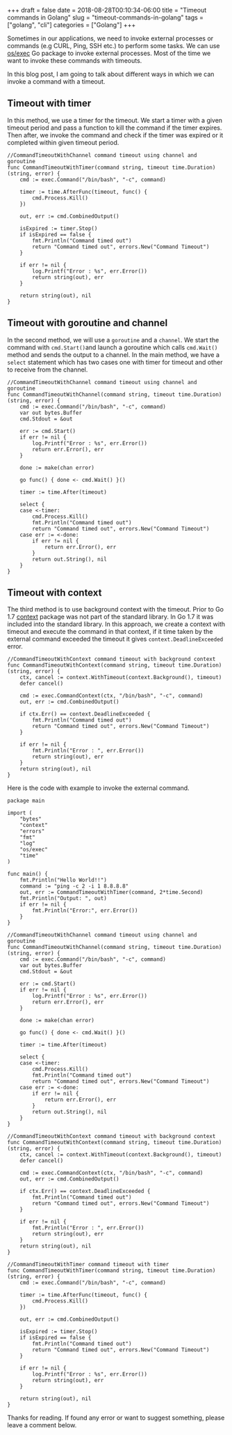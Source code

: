 +++ 
draft = false
date = 2018-08-28T00:10:34-06:00
title = "Timeout commands in Golang"
slug = "timeout-commands-in-golang"
tags = ["golang", "cli"]
categories = ["Golang"]
+++

Sometimes in our applications, we need to invoke external processes or commands (e.g CURL, Ping, SSH etc.) to perform some tasks. We can use [os/exec](https://pkg.go.dev/os/exec) Go package to invoke external processes. Most of the time we want to invoke these commands with timeouts.

In this blog post, I am going to talk about different ways in which we can invoke a command with a timeout.

## Timeout with timer

In this method, we use a timer for the timeout. We start a timer with a given timeout period and pass a function to kill the command if the timer expires. Then after, we invoke the command and check if the timer was expired or it completed within given timeout period.

```golang
//CommandTimeoutWithChannel command timeout using channel and goroutine
func CommandTimeoutWithTimer(command string, timeout time.Duration) (string, error) {
	cmd := exec.Command("/bin/bash", "-c", command)

	timer := time.AfterFunc(timeout, func() {
		cmd.Process.Kill()
	})

	out, err := cmd.CombinedOutput()

	isExpired := timer.Stop()
	if isExpired == false {
		fmt.Println("Command timed out")
		return "Command timed out", errors.New("Command Timeout")
	}

	if err != nil {
		log.Printf("Error : %s", err.Error())
		return string(out), err
	}

	return string(out), nil
}
```

## Timeout with goroutine and channel

In the second method, we will use a `goroutine` and a `channel`. We start the command with `cmd.Start()`and launch a goroutine which calls `cmd.Wait()` method and sends the output to a channel. In the main method, we have a `select` statement which has two cases one with timer for timeout and other to receive from the channel.

```golang
//CommandTimeoutWithChannel command timeout using channel and goroutine
func CommandTimeoutWithChannel(command string, timeout time.Duration) (string, error) {
	cmd := exec.Command("/bin/bash", "-c", command)
	var out bytes.Buffer
	cmd.Stdout = &out

	err := cmd.Start()
	if err != nil {
		log.Printf("Error : %s", err.Error())
		return err.Error(), err
	}

	done := make(chan error)

	go func() { done <- cmd.Wait() }()

	timer := time.After(timeout)

	select {
	case <-timer:
		cmd.Process.Kill()
		fmt.Println("Command timed out")
		return "Command timed out", errors.New("Command Timeout")
	case err := <-done:
		if err != nil {
			return err.Error(), err
		}
		return out.String(), nil
	}
}
```

## Timeout with context

The third method is to use background context with the timeout. Prior to Go 1.7 [context](https://pkg.go.dev/context) package was not part of the standard library. In Go 1.7 it was included into the standard library. In this approach, we create a context with timeout and execute the command in that context, if it time taken by the external command exceeded the timeout it gives `context.DeadlineExceeded` error.

```golang
//CommandTimeoutWithContext command timeout with background context
func CommandTimeoutWithContext(command string, timeout time.Duration) (string, error) {
	ctx, cancel := context.WithTimeout(context.Background(), timeout)
	defer cancel()

	cmd := exec.CommandContext(ctx, "/bin/bash", "-c", command)
	out, err := cmd.CombinedOutput()

	if ctx.Err() == context.DeadlineExceeded {
		fmt.Println("Command timed out")
		return "Command timed out", errors.New("Command Timeout")
	}

	if err != nil {
		fmt.Println("Error : ", err.Error())
		return string(out), err
	}
	return string(out), nil
}
```

Here is the code with example to invoke the external command.

```golang
package main

import (
	"bytes"
	"context"
	"errors"
	"fmt"
	"log"
	"os/exec"
	"time"
)

func main() {
	fmt.Println("Hello World!!")
	command := "ping -c 2 -i 1 8.8.8.8"
	out, err := CommandTimeoutWithTimer(command, 2*time.Second)
	fmt.Println("Output: ", out)
	if err != nil {
		fmt.Println("Error:", err.Error())
	}
}

//CommandTimeoutWithChannel command timeout using channel and goroutine
func CommandTimeoutWithChannel(command string, timeout time.Duration) (string, error) {
	cmd := exec.Command("/bin/bash", "-c", command)
	var out bytes.Buffer
	cmd.Stdout = &out

	err := cmd.Start()
	if err != nil {
		log.Printf("Error : %s", err.Error())
		return err.Error(), err
	}

	done := make(chan error)

	go func() { done <- cmd.Wait() }()

	timer := time.After(timeout)

	select {
	case <-timer:
		cmd.Process.Kill()
		fmt.Println("Command timed out")
		return "Command timed out", errors.New("Command Timeout")
	case err := <-done:
		if err != nil {
			return err.Error(), err
		}
		return out.String(), nil
	}
}

//CommandTimeoutWithContext command timeout with background context
func CommandTimeoutWithContext(command string, timeout time.Duration) (string, error) {
	ctx, cancel := context.WithTimeout(context.Background(), timeout)
	defer cancel()

	cmd := exec.CommandContext(ctx, "/bin/bash", "-c", command)
	out, err := cmd.CombinedOutput()

	if ctx.Err() == context.DeadlineExceeded {
		fmt.Println("Command timed out")
		return "Command timed out", errors.New("Command Timeout")
	}

	if err != nil {
		fmt.Println("Error : ", err.Error())
		return string(out), err
	}
	return string(out), nil
}

//CommandTimeoutWithTimer command timeout with timer
func CommandTimeoutWithTimer(command string, timeout time.Duration) (string, error) {
	cmd := exec.Command("/bin/bash", "-c", command)

	timer := time.AfterFunc(timeout, func() {
		cmd.Process.Kill()
	})

	out, err := cmd.CombinedOutput()

	isExpired := timer.Stop()
	if isExpired == false {
		fmt.Println("Command timed out")
		return "Command timed out", errors.New("Command Timeout")
	}

	if err != nil {
		log.Printf("Error : %s", err.Error())
		return string(out), err
	}

	return string(out), nil
}
```

Thanks for reading. If found any error or want to suggest something, please leave a comment below.
